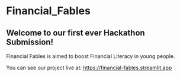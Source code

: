 # Financial_Fables

## Welcome to our first ever Hackathon Submission!

Financial Fables is aimed to boost Financial Literacy in young people.

You can see our project live at: https://financial-fables.streamlit.app

